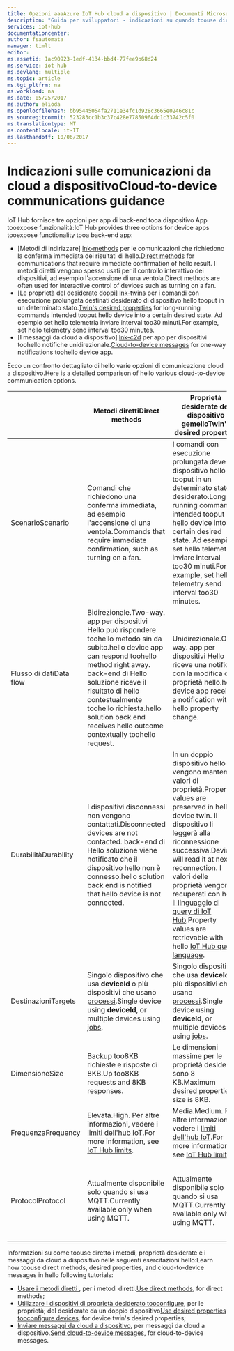 ```yaml
---
title: Opzioni aaaAzure IoT Hub cloud a dispositivo | Documenti Microsoft
description: "Guida per sviluppatori - indicazioni su quando toouse diretta di metodi, di un doppio dispositivo proprietà desiderate o cloud a dispositivo messaggi per le comunicazioni cloud a dispositivo."
services: iot-hub
documentationcenter: 
author: fsautomata
manager: timlt
editor: 
ms.assetid: 1ac90923-1edf-4134-bbd4-77fee9b68d24
ms.service: iot-hub
ms.devlang: multiple
ms.topic: article
ms.tgt_pltfrm: na
ms.workload: na
ms.date: 05/25/2017
ms.author: elioda
ms.openlocfilehash: bb95445054fa2711e34fc1d928c3665e0246c81c
ms.sourcegitcommit: 523283cc1b3c37c428e77850964dc1c33742c5f0
ms.translationtype: MT
ms.contentlocale: it-IT
ms.lasthandoff: 10/06/2017
---
```

# <a name="cloud-to-device-communications-guidance"></a><span data-ttu-id="bdcff-103">Indicazioni sulle comunicazioni da cloud a dispositivo</span><span class="sxs-lookup"><span data-stu-id="bdcff-103">Cloud-to-device communications guidance</span></span>
<span data-ttu-id="bdcff-104">IoT Hub fornisce tre opzioni per app di back-end tooa dispositivo App tooexpose funzionalità:</span><span class="sxs-lookup"><span data-stu-id="bdcff-104">IoT Hub provides three options for device apps tooexpose functionality tooa back-end app:</span></span>

* <span data-ttu-id="bdcff-105">[Metodi di indirizzare] [ lnk-methods] per le comunicazioni che richiedono la conferma immediata dei risultati di hello.</span><span class="sxs-lookup"><span data-stu-id="bdcff-105">[Direct methods][lnk-methods] for communications that require immediate confirmation of hello result.</span></span> <span data-ttu-id="bdcff-106">I metodi diretti vengono spesso usati per il controllo interattivo dei dispositivi, ad esempio l'accensione di una ventola.</span><span class="sxs-lookup"><span data-stu-id="bdcff-106">Direct methods are often used for interactive control of devices such as turning on a fan.</span></span>
* <span data-ttu-id="bdcff-107">[Le proprietà del desiderate doppi] [ lnk-twins] per i comandi con esecuzione prolungata destinati desiderato di dispositivo hello tooput in un determinato stato.</span><span class="sxs-lookup"><span data-stu-id="bdcff-107">[Twin's desired properties][lnk-twins] for long-running commands intended tooput hello device into a certain desired state.</span></span> <span data-ttu-id="bdcff-108">Ad esempio set hello telemetria inviare interval too30 minuti.</span><span class="sxs-lookup"><span data-stu-id="bdcff-108">For example, set hello telemetry send interval too30 minutes.</span></span>
* <span data-ttu-id="bdcff-109">[I messaggi da cloud a dispositivo] [ lnk-c2d] per app per dispositivi toohello notifiche unidirezionale.</span><span class="sxs-lookup"><span data-stu-id="bdcff-109">[Cloud-to-device messages][lnk-c2d] for one-way notifications toohello device app.</span></span>

<span data-ttu-id="bdcff-110">Ecco un confronto dettagliato di hello varie opzioni di comunicazione cloud a dispositivo.</span><span class="sxs-lookup"><span data-stu-id="bdcff-110">Here is a detailed comparison of hello various cloud-to-device communication options.</span></span>

|  | <span data-ttu-id="bdcff-111">Metodi diretti</span><span class="sxs-lookup"><span data-stu-id="bdcff-111">Direct methods</span></span> | <span data-ttu-id="bdcff-112">Proprietà desiderate del dispositivo gemello</span><span class="sxs-lookup"><span data-stu-id="bdcff-112">Twin's desired properties</span></span> | <span data-ttu-id="bdcff-113">Messaggi da cloud a dispositivo</span><span class="sxs-lookup"><span data-stu-id="bdcff-113">Cloud-to-device messages</span></span> |
| ---- | ------- | ---------- | ---- |
| <span data-ttu-id="bdcff-114">Scenario</span><span class="sxs-lookup"><span data-stu-id="bdcff-114">Scenario</span></span> | <span data-ttu-id="bdcff-115">Comandi che richiedono una conferma immediata, ad esempio l'accensione di una ventola.</span><span class="sxs-lookup"><span data-stu-id="bdcff-115">Commands that require immediate confirmation, such as turning on a fan.</span></span> | <span data-ttu-id="bdcff-116">I comandi con esecuzione prolungata deve dispositivo hello tooput in un determinato stato desiderato.</span><span class="sxs-lookup"><span data-stu-id="bdcff-116">Long-running commands intended tooput hello device into a certain desired state.</span></span> <span data-ttu-id="bdcff-117">Ad esempio set hello telemetria inviare interval too30 minuti.</span><span class="sxs-lookup"><span data-stu-id="bdcff-117">For example, set hello telemetry send interval too30 minutes.</span></span> | <span data-ttu-id="bdcff-118">App per dispositivi toohello notifiche unidirezionale.</span><span class="sxs-lookup"><span data-stu-id="bdcff-118">One-way notifications toohello device app.</span></span> |
| <span data-ttu-id="bdcff-119">Flusso di dati</span><span class="sxs-lookup"><span data-stu-id="bdcff-119">Data flow</span></span> | <span data-ttu-id="bdcff-120">Bidirezionale.</span><span class="sxs-lookup"><span data-stu-id="bdcff-120">Two-way.</span></span> <span data-ttu-id="bdcff-121">app per dispositivi Hello può rispondere toohello metodo sin da subito.</span><span class="sxs-lookup"><span data-stu-id="bdcff-121">hello device app can respond toohello method right away.</span></span> <span data-ttu-id="bdcff-122">back-end di Hello soluzione riceve il risultato di hello contestualmente toohello richiesta.</span><span class="sxs-lookup"><span data-stu-id="bdcff-122">hello solution back end receives hello outcome contextually toohello request.</span></span> | <span data-ttu-id="bdcff-123">Unidirezionale.</span><span class="sxs-lookup"><span data-stu-id="bdcff-123">One-way.</span></span> <span data-ttu-id="bdcff-124">app per dispositivi Hello riceve una notifica con la modifica di proprietà hello.</span><span class="sxs-lookup"><span data-stu-id="bdcff-124">hello device app receives a notification with hello property change.</span></span> | <span data-ttu-id="bdcff-125">Unidirezionale.</span><span class="sxs-lookup"><span data-stu-id="bdcff-125">One-way.</span></span> <span data-ttu-id="bdcff-126">app per dispositivi Hello riceve il messaggio hello</span><span class="sxs-lookup"><span data-stu-id="bdcff-126">hello device app receives hello message</span></span>
| <span data-ttu-id="bdcff-127">Durabilità</span><span class="sxs-lookup"><span data-stu-id="bdcff-127">Durability</span></span> | <span data-ttu-id="bdcff-128">I dispositivi disconnessi non vengono contattati.</span><span class="sxs-lookup"><span data-stu-id="bdcff-128">Disconnected devices are not contacted.</span></span> <span data-ttu-id="bdcff-129">back-end di Hello soluzione viene notificato che il dispositivo hello non è connesso.</span><span class="sxs-lookup"><span data-stu-id="bdcff-129">hello solution back end is notified that hello device is not connected.</span></span> | <span data-ttu-id="bdcff-130">In un doppio dispositivo hello vengono mantenuti i valori di proprietà.</span><span class="sxs-lookup"><span data-stu-id="bdcff-130">Property values are preserved in hello device twin.</span></span> <span data-ttu-id="bdcff-131">Il dispositivo li leggerà alla riconnessione successiva.</span><span class="sxs-lookup"><span data-stu-id="bdcff-131">Device will read it at next reconnection.</span></span> <span data-ttu-id="bdcff-132">I valori delle proprietà vengono recuperati con hello [il linguaggio di query di IoT Hub][lnk-query].</span><span class="sxs-lookup"><span data-stu-id="bdcff-132">Property values are retrievable with hello [IoT Hub query language][lnk-query].</span></span> | <span data-ttu-id="bdcff-133">I messaggi possono essere mantenuti dall'IoT Hub per le ore too48.</span><span class="sxs-lookup"><span data-stu-id="bdcff-133">Messages can be retained by IoT Hub for up too48 hours.</span></span> |
| <span data-ttu-id="bdcff-134">Destinazioni</span><span class="sxs-lookup"><span data-stu-id="bdcff-134">Targets</span></span> | <span data-ttu-id="bdcff-135">Singolo dispositivo che usa **deviceId** o più dispositivi che usano [processi][lnk-jobs].</span><span class="sxs-lookup"><span data-stu-id="bdcff-135">Single device using **deviceId**, or multiple devices using [jobs][lnk-jobs].</span></span> | <span data-ttu-id="bdcff-136">Singolo dispositivo che usa **deviceId** o più dispositivi che usano [processi][lnk-jobs].</span><span class="sxs-lookup"><span data-stu-id="bdcff-136">Single device using **deviceId**, or multiple devices using [jobs][lnk-jobs].</span></span> | <span data-ttu-id="bdcff-137">Singolo dispositivo in base a **deviceId**.</span><span class="sxs-lookup"><span data-stu-id="bdcff-137">Single device by **deviceId**.</span></span> |
| <span data-ttu-id="bdcff-138">Dimensione</span><span class="sxs-lookup"><span data-stu-id="bdcff-138">Size</span></span> | <span data-ttu-id="bdcff-139">Backup too8KB richieste e risposte di 8KB.</span><span class="sxs-lookup"><span data-stu-id="bdcff-139">Up too8KB requests and 8KB responses.</span></span> | <span data-ttu-id="bdcff-140">Le dimensioni massime per le proprietà desiderate sono 8 KB.</span><span class="sxs-lookup"><span data-stu-id="bdcff-140">Maximum desired properties size is 8KB.</span></span> | <span data-ttu-id="bdcff-141">I messaggi too64KB.</span><span class="sxs-lookup"><span data-stu-id="bdcff-141">Up too64KB messages.</span></span> |
| <span data-ttu-id="bdcff-142">Frequenza</span><span class="sxs-lookup"><span data-stu-id="bdcff-142">Frequency</span></span> | <span data-ttu-id="bdcff-143">Elevata.</span><span class="sxs-lookup"><span data-stu-id="bdcff-143">High.</span></span> <span data-ttu-id="bdcff-144">Per altre informazioni, vedere i [limiti dell'hub IoT][lnk-quotas].</span><span class="sxs-lookup"><span data-stu-id="bdcff-144">For more information, see [IoT Hub limits][lnk-quotas].</span></span> | <span data-ttu-id="bdcff-145">Media.</span><span class="sxs-lookup"><span data-stu-id="bdcff-145">Medium.</span></span> <span data-ttu-id="bdcff-146">Per altre informazioni, vedere i [limiti dell'hub IoT][lnk-quotas].</span><span class="sxs-lookup"><span data-stu-id="bdcff-146">For more information, see [IoT Hub limits][lnk-quotas].</span></span> | <span data-ttu-id="bdcff-147">Bassa.</span><span class="sxs-lookup"><span data-stu-id="bdcff-147">Low.</span></span> <span data-ttu-id="bdcff-148">Per altre informazioni, vedere i [limiti dell'hub IoT][lnk-quotas].</span><span class="sxs-lookup"><span data-stu-id="bdcff-148">For more information, see [IoT Hub limits][lnk-quotas].</span></span> |
| <span data-ttu-id="bdcff-149">Protocol</span><span class="sxs-lookup"><span data-stu-id="bdcff-149">Protocol</span></span> | <span data-ttu-id="bdcff-150">Attualmente disponibile solo quando si usa MQTT.</span><span class="sxs-lookup"><span data-stu-id="bdcff-150">Currently available only when using MQTT.</span></span> | <span data-ttu-id="bdcff-151">Attualmente disponibile solo quando si usa MQTT.</span><span class="sxs-lookup"><span data-stu-id="bdcff-151">Currently available only when using MQTT.</span></span> | <span data-ttu-id="bdcff-152">Disponibile in tutti i protocolli.</span><span class="sxs-lookup"><span data-stu-id="bdcff-152">Available on all protocols.</span></span> <span data-ttu-id="bdcff-153">Il dispositivo deve eseguire il polling quando usa HTTP.</span><span class="sxs-lookup"><span data-stu-id="bdcff-153">Device must poll when using HTTP.</span></span> |

<span data-ttu-id="bdcff-154">Informazioni su come toouse diretto i metodi, proprietà desiderate e i messaggi da cloud a dispositivo nelle seguenti esercitazioni hello:</span><span class="sxs-lookup"><span data-stu-id="bdcff-154">Learn how toouse direct methods, desired properties, and cloud-to-device messages in hello following tutorials:</span></span>

* <span data-ttu-id="bdcff-155">[Usare i metodi diretti ][lnk-methods-tutorial], per i metodi diretti.</span><span class="sxs-lookup"><span data-stu-id="bdcff-155">[Use direct methods][lnk-methods-tutorial], for direct methods;</span></span>
* <span data-ttu-id="bdcff-156">[Utilizzare i dispositivi di proprietà desiderato tooconfigure][lnk-twin-properties], per le proprietà; del desiderate da un doppio dispositivo</span><span class="sxs-lookup"><span data-stu-id="bdcff-156">[Use desired properties tooconfigure devices][lnk-twin-properties], for device twin's desired properties;</span></span> 
* <span data-ttu-id="bdcff-157">[Inviare messaggi da cloud a dispositivo][lnk-c2d-tutorial], per messaggi da cloud a dispositivo.</span><span class="sxs-lookup"><span data-stu-id="bdcff-157">[Send cloud-to-device messages][lnk-c2d-tutorial], for cloud-to-device messages.</span></span>

[lnk-twins]: iot-hub-devguide-device-twins.md
[lnk-quotas]: iot-hub-devguide-quotas-throttling.md
[lnk-query]: iot-hub-devguide-query-language.md
[lnk-jobs]: iot-hub-devguide-jobs.md
[lnk-c2d]: iot-hub-devguide-messages-c2d.md
[lnk-methods]: iot-hub-devguide-direct-methods.md
[lnk-methods-tutorial]: iot-hub-node-node-direct-methods.md
[lnk-twin-properties]: iot-hub-node-node-twin-how-to-configure.md
[lnk-c2d-tutorial]: iot-hub-node-node-c2d.md
